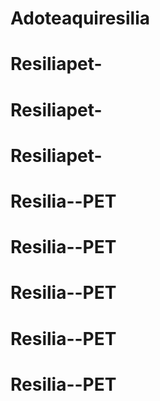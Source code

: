 # Adoteaquiresilia
# Resiliapet-
# Resiliapet-
# Resiliapet-
# Resilia--PET
# Resilia--PET
# Resilia--PET
# Resilia--PET
# Resilia--PET
